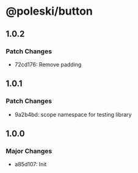 # @poleski/button

## 1.0.2

### Patch Changes

- 72cd176: Remove padding

## 1.0.1

### Patch Changes

- 9a2b4bd: scope namespace for testing library

## 1.0.0

### Major Changes

- a85d107: Init
